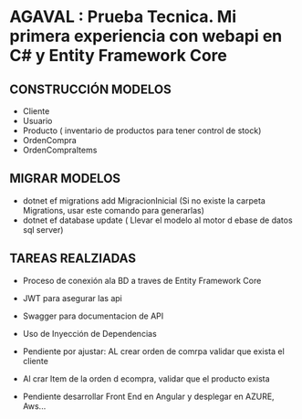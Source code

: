 # AGAVAL : Prueba Tecnica. Mi primera experiencia con webapi en C# y Entity Framework Core

## CONSTRUCCIÓN MODELOS

- Cliente
- Usuario
- Producto ( inventario de productos para tener control de stock)
- OrdenCompra
- OrdenCompraItems 

## MIGRAR MODELOS
- dotnet ef migrations add MigracionInicial (Si no existe la carpeta Migrations, usar este comando para generarlas)
- dotnet ef database update  ( Llevar el modelo al motor d ebase de datos sql server)

## TAREAS REALZIADAS

- Proceso de conexión ala BD a traves de Entity Framework Core
- JWT para asegurar las api
- Swagger para documentacion de API
- Uso de Inyección de Dependencias

- Pendiente por ajustar: AL crear orden de comrpa validar que exista el cliente
- Al crar Item de la orden d ecompra, validar que el producto exista

- Pendiente desarrollar Front End en Angular y desplegar en AZURE, Aws...
